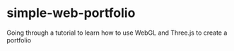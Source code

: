 # simple-web-portfolio
Going through a tutorial to learn how to use WebGL and Three.js to create a portfolio
